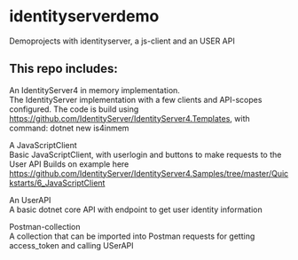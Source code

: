 # identityserverdemo
Demoprojects with identityserver, a js-client and an USER API

## This repo includes:
An IdentityServer4 in memory implementation.\
The IdentityServer implementation with a few clients and API-scopes configured.
The code is build using https://github.com/IdentityServer/IdentityServer4.Templates, with command: dotnet new is4inmem

A JavaScriptClient\
Basic JavaScriptClient, with userlogin and buttons to make requests to the User API
Builds on example here https://github.com/IdentityServer/IdentityServer4.Samples/tree/master/Quickstarts/6_JavaScriptClient

An UserAPI\
A basic dotnet core API with endpoint to get user identity information

Postman-collection\
A collection that can be imported into Postman requests for getting access_token and calling USerAPI
